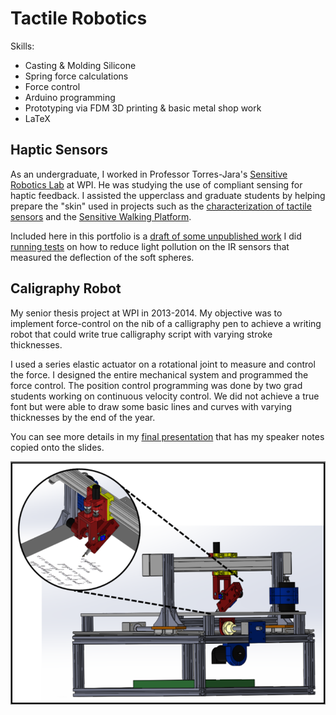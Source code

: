 # Tactile Robotics
Skills:
* Casting & Molding Silicone
* Spring force calculations
* Force control
* Arduino programming
* Prototyping via FDM 3D printing & basic metal shop work
* LaTeX

## Haptic Sensors
As an undergraduate, I worked in Professor Torres-Jara's [Sensitive Robotics Lab](https://eduardotorresjara.com/) at WPI. He was studying the use of compliant sensing for haptic feedback. I assisted the upperclass and graduate students by helping prepare the "skin" used in projects such as the [characterization of tactile sensors](https://ieeexplore.ieee.org/abstract/document/6691907) and the [Sensitive Walking Platform](https://digital.wpi.edu/downloads/vm40xt08b).

Included here in this portfolio is a [draft of some unpublished work](Improving_IR_Sensors_for_Use_in_Sensitive_Robotics.pdf) I did [running tests](Mold_Test_Data.pdf) on how to reduce light pollution on the IR sensors that measured the deflection of the soft spheres.

## Caligraphy Robot
My senior thesis project at WPI in 2013-2014. My objective was to implement force-control on the nib of a calligraphy pen to achieve a writing robot that could write true calligraphy script with varying stroke thicknesses.

I used a series elastic actuator on a rotational joint to measure and control the force. I designed the entire mechanical system and programmed the force control. The position control programming was done by two grad students working on continuous velocity control. We did not achieve a true font but were able to draw some basic lines and curves with varying thicknesses by the end of the year.

You can see more details in my [final presentation](Sensitive_Calligraphy_Robot_Final_Presentation.ppsx) that has my speaker notes copied onto the slides.

![CAD model of the robot](Calligraphy_Robot.png)
